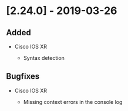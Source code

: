 # [2.24.0] - 2019-03-26

## Added

- Cisco IOS XR

    - Syntax detection

## Bugfixes

- Cisco IOS XR

    - Missing context errors in the console log